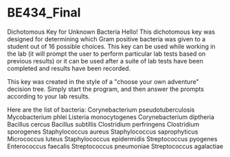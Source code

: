 # BE434_Final
Dichotomous Key for Unknown Bacteria
Hello! This dichotomous key was designed for determining which Gram positive bacteria was given to a student out of 16 possible choices. This key can be used while working in the lab (it will prompt the user to perform particular lab tests based on previous results) or it can be used after a suite of lab tests have been completed and results have been recorded.

This key was created in the style of a "choose your own adventure" decision tree. Simply start the program, and then answer the prompts according to your lab results. 

Here are the list of bacteria:
Corynebacterium pseudotuberculosis
Mycobacterium phlei
Listeria monocytogenes
Corynebacterium diptheria
Bacillus cercus
Bacillus subtillis
Clostridium perfringens
Clostridium sporogenes
Staphylococcus aureus
Staphylococcus saprophyticus
Micrococcus luteus
Staphylococcus epidermidis
Streptococcus pyogenes
Enterococcus faecalis
Streptococcus pneumoniae
Streptococcus agalactiae

